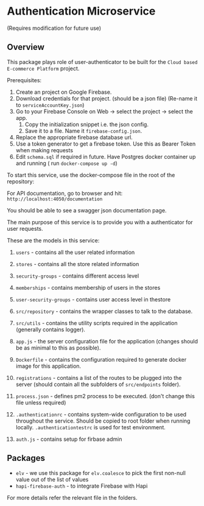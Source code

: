 Authentication Microservice
===========================

(Requires modification for future use)

## Overview

This package plays role of user-authenticator to be built for the `Cloud based E-commerce Platform` project.

Prerequisites:

1. Create an project on Google Firebase.
2. Download credentials for that project. (should be a json file) (Re-name it to `serviceAccountKey.json`)
3. Go to your Firebase Console on Web -> select the project -> select the app.
   1. Copy the initialization snippet i.e. the json config.
   2. Save it to a file. Name it `firebase-config.json`.
4. Replace the appropriate firebase database url.
5. Use a token generator to get a firebase token. Use this as Bearer Token when making requests
6. Edit `schema.sql` if required in future. Have Postgres docker container up and running ( run `docker-compose up -d`)

To start this service, use the docker-compose file in the root of the repository:

For API documentation, go to browser and hit: `http://localhost:4050/documentation`

You should be able to see a swagger json documentation page.

The main purpose of this service is to provide you with a authenticator for user requests.

These are the models in this service:

1. `users` - contains all the user related information

2. `stores` - contains all the store related information

3. `security-groups` - contains different access level

4. `memberships` - contains membership of users in the stores

5. `user-security-groups` - contains user access level in thestore

6. `src/repository` - contains the wrapper classes to talk to the database.
7. `src/utils` - contains the utility scripts required in the application (generally contains logger).

8. `app.js` -  the server configuration file for the application (changes should be as minimal to this as possible).

9. `Dockerfile` - contains the configuration required to generate docker image for this application.

10. `registrations` - contains a list of the routes to be plugged into the server (should contain all the subfolders of `src/endpoints` folder).

11. `process.json` - defines pm2 process to be executed. (don't change this file unless required)

12. `.authenticationrc` - contains system-wide configuration to be used throughout the service. Should be copied to root folder when running locally. `.authenticationtestrc` is used for test environment.

13. `auth.js` - contains setup for firbase admin

## Packages

* `elv` - we use this package for `elv.coalesce` to pick the first non-null value out of the list of values
* `hapi-firebase-auth` - to integrate Firebase with Hapi
  
For more details refer the relevant file in the folders.
